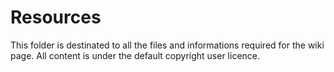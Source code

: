# Resources

This folder is destinated to all the files and informations required for the wiki page.
All content is under the default copyright user licence.
